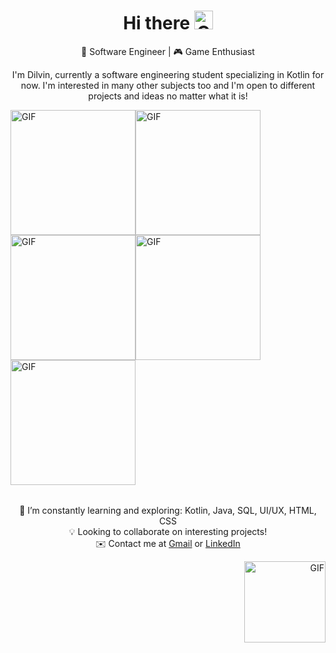 <h1 align="center">
  Hi there
  <img src="https://github.com/dilvinagachanli/dilvinagachanli/assets/76446784/c8cdf645-8fd1-46e5-ae71-70928561d4cb" alt="GIF" width="30">
</h1>

<p align="center">
  🚀 Software Engineer | 🎮 Game Enthusiast
</p>

<p align="center">
  I'm Dilvin, currently a software engineering student specializing in Kotlin for now. I'm interested in many other subjects too and I'm open to different projects and ideas no matter what it is!
</p>

<table align="center">
      <img src="https://github.com/dilvinagachanli/dilvinagachanli/assets/76446784/174e4208-3fa2-4516-bbc1-04520b4ea5be" alt="GIF" width="200">
      <img src="https://github.com/dilvinagachanli/dilvinagachanli/assets/76446784/174e4208-3fa2-4516-bbc1-04520b4ea5be" alt="GIF" width="200">
  <img src="https://github.com/dilvinagachanli/dilvinagachanli/assets/76446784/174e4208-3fa2-4516-bbc1-04520b4ea5be" alt="GIF" width="200">
  <img src="https://github.com/dilvinagachanli/dilvinagachanli/assets/76446784/174e4208-3fa2-4516-bbc1-04520b4ea5be" alt="GIF" width="200">
  <img src="https://github.com/dilvinagachanli/dilvinagachanli/assets/76446784/174e4208-3fa2-4516-bbc1-04520b4ea5be" alt="GIF" width="200">
</table>


<p align="center">
  🌱 I’m constantly learning and exploring: Kotlin, Java, SQL, UI/UX, HTML, CSS
  <br>
  💡 Looking to collaborate on interesting projects!
  <br>
  ✉️ Contact me at <a href="mailto:dilvinagachanli@gmail.com">Gmail</a> or <a href="https://www.linkedin.com/in/dilvin-ağaçhanlı-61b6021bb">LinkedIn</a>
</p>


<p align="right">
      <img src="https://github.com/dilvinagachanli/dilvinagachanli/assets/76446784/86cd5af1-4605-4614-9d3e-dcdb7d58de4f" alt="GIF" width="130">
</p>
